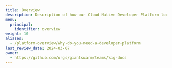 ```yaml
---
title: Overview
description: Description of how our Cloud Native Developer Platform looks like and the services that Giant Swarm offer on top.
menu:
  principal:
    identifier: overview
weight: 10
aliases:
  - /platform-overview/why-do-you-need-a-developer-platform
last_review_date: 2024-03-07
owner:
  - https://github.com/orgs/giantswarm/teams/sig-docs
---
```

